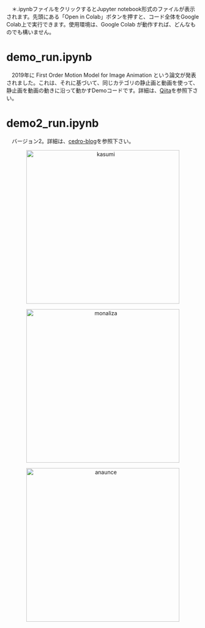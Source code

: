 　＊.ipynbファイルをクリックするとJupyter notebook形式のファイルが表示されます。先頭にある「Open in Colab」ボタンを押すと、コード全体をGoogle Colab上で実行できます。使用環境は、Google Colab が動作すれば、どんなものでも構いません。
 # demo_run.ipynb
　2019年に First Order Motion Model for Image Animation という論文が発表されました。これは、それに基づいて、同じカテゴリの静止画と動画を使って、静止画を動画の動きに沿って動かすDemoコードです。詳細は、[Qiita](https://qiita.com/jun40vn/items/722bd4675246eb7eac46)を参照下さい。

# demo2_run.ipynb
　バージョン2。詳細は、[cedro-blog](http://cedro3.com/ai/first-oder-motion/)を参照下さい。
 
<p align="center">   
<img src=“https://raw.githubusercontent.com/cedro3/first-order-model/master/Supplementary-Material/kasumi.gif” width="400" alt="kasumi"/>
</p>  
<p align="center">   
<img src=“https://raw.githubusercontent.com/cedro3/first-order-model/master/Supplementary-Material/monaliza.gif” width="400" alt="monaliza"/>
</p> 
<p align="center">   
<img src=“https://raw.githubusercontent.com/cedro3/first-order-model/master/Supplementary-Material/anaunce.gif" width="400" alt="anaunce"/>

